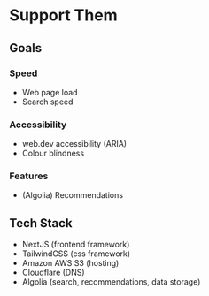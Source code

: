 # Support Them

## Goals

### Speed

- Web page load
- Search speed

### Accessibility

- web.dev accessibility (ARIA)
- Colour blindness

### Features

- (Algolia) Recommendations

## Tech Stack

- NextJS (frontend framework)
- TailwindCSS (css framework)
- Amazon AWS S3 (hosting)
- Cloudflare (DNS)
- Algolia (search, recommendations, data storage)
